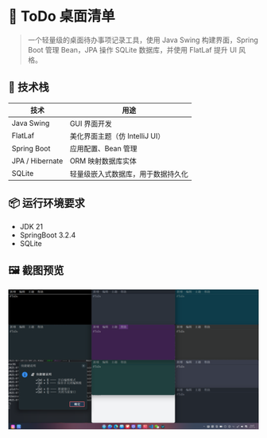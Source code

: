 # 📝 ToDo 桌面清单

> 一个轻量级的桌面待办事项记录工具，使用 Java Swing 构建界面，Spring Boot 管理 Bean，JPA 操作 SQLite 数据库，并使用 FlatLaf 提升 UI 风格。

## 🧰 技术栈

| 技术              | 用途                    |
| --------------- | --------------------- |
| Java Swing      | GUI 界面开发              |
| FlatLaf         | 美化界面主题（仿 IntelliJ UI） |
| Spring Boot     | 应用配置、Bean 管理          |
| JPA / Hibernate | ORM 映射数据库实体           |
| SQLite          | 轻量级嵌入式数据库，用于数据持久化     |

## 📦 运行环境要求

- JDK 21 
- SpringBoot 3.2.4
- SQLite 

## 🖼️ 截图预览

![](./todo.png)